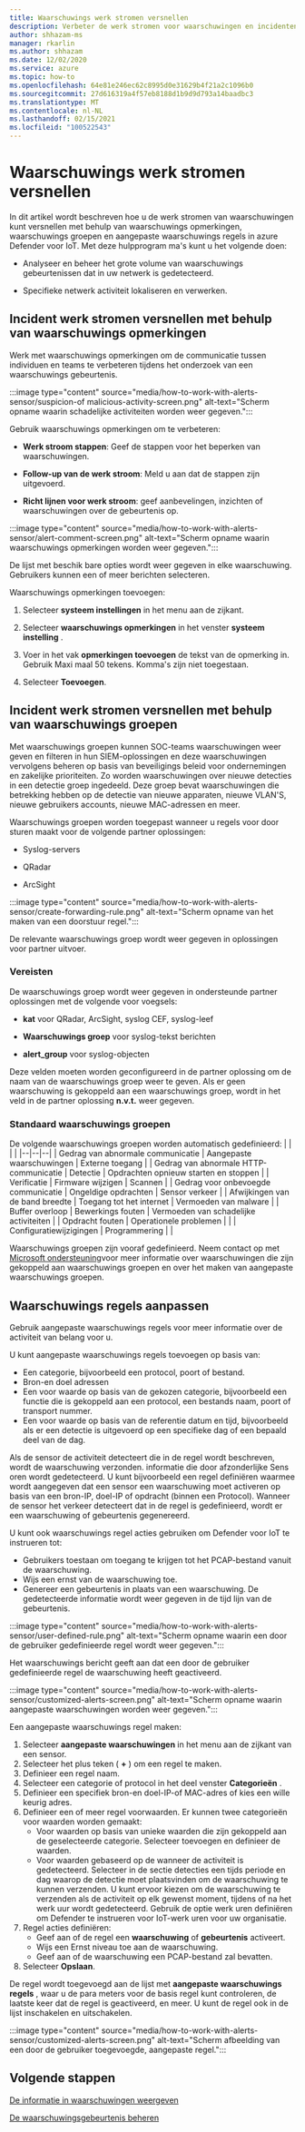 ```yaml
---
title: Waarschuwings werk stromen versnellen
description: Verbeter de werk stromen voor waarschuwingen en incidenten.
author: shhazam-ms
manager: rkarlin
ms.author: shhazam
ms.date: 12/02/2020
ms.service: azure
ms.topic: how-to
ms.openlocfilehash: 64e81e246ec62c8995d0e31629b4f21a2c1096b0
ms.sourcegitcommit: 27d616319a4f57eb8188d1b9d9d793a14baadbc3
ms.translationtype: MT
ms.contentlocale: nl-NL
ms.lasthandoff: 02/15/2021
ms.locfileid: "100522543"
---
```

# <a name="accelerate-alert-workflows"></a>Waarschuwings werk stromen versnellen

In dit artikel wordt beschreven hoe u de werk stromen van waarschuwingen kunt versnellen met behulp van waarschuwings opmerkingen, waarschuwings groepen en aangepaste waarschuwings regels in azure Defender voor IoT.  Met deze hulpprogram ma's kunt u het volgende doen:

- Analyseer en beheer het grote volume van waarschuwings gebeurtenissen dat in uw netwerk is gedetecteerd.

- Specifieke netwerk activiteit lokaliseren en verwerken.

## <a name="accelerate-incident-workflows-by-using-alert-comments"></a>Incident werk stromen versnellen met behulp van waarschuwings opmerkingen

Werk met waarschuwings opmerkingen om de communicatie tussen individuen en teams te verbeteren tijdens het onderzoek van een waarschuwings gebeurtenis.

:::image type="content" source="media/how-to-work-with-alerts-sensor/suspicion-of malicious-activity-screen.png" alt-text="Scherm opname waarin schadelijke activiteiten worden weer gegeven.":::

Gebruik waarschuwings opmerkingen om te verbeteren:

- **Werk stroom stappen**: Geef de stappen voor het beperken van waarschuwingen.

- **Follow-up van de werk stroom**: Meld u aan dat de stappen zijn uitgevoerd.

- **Richt lijnen voor werk stroom**: geef aanbevelingen, inzichten of waarschuwingen over de gebeurtenis op.

:::image type="content" source="media/how-to-work-with-alerts-sensor/alert-comment-screen.png" alt-text="Scherm opname waarin waarschuwings opmerkingen worden weer gegeven.":::

De lijst met beschik bare opties wordt weer gegeven in elke waarschuwing. Gebruikers kunnen een of meer berichten selecteren.

Waarschuwings opmerkingen toevoegen:

1. Selecteer **systeem instellingen** in het menu aan de zijkant.

2. Selecteer **waarschuwings opmerkingen** in het venster **systeem instelling** .

3. Voer in het vak **opmerkingen toevoegen** de tekst van de opmerking in. Gebruik Maxi maal 50 tekens. Komma's zijn niet toegestaan.

4. Selecteer **Toevoegen**.

## <a name="accelerate-incident-workflows-by-using-alert-groups"></a>Incident werk stromen versnellen met behulp van waarschuwings groepen

Met waarschuwings groepen kunnen SOC-teams waarschuwingen weer geven en filteren in hun SIEM-oplossingen en deze waarschuwingen vervolgens beheren op basis van beveiligings beleid voor ondernemingen en zakelijke prioriteiten. Zo worden waarschuwingen over nieuwe detecties in een detectie groep ingedeeld. Deze groep bevat waarschuwingen die betrekking hebben op de detectie van nieuwe apparaten, nieuwe VLAN'S, nieuwe gebruikers accounts, nieuwe MAC-adressen en meer.

Waarschuwings groepen worden toegepast wanneer u regels voor door sturen maakt voor de volgende partner oplossingen:

  - Syslog-servers

  - QRadar

  - ArcSight

:::image type="content" source="media/how-to-work-with-alerts-sensor/create-forwarding-rule.png" alt-text="Scherm opname van het maken van een doorstuur regel.":::

De relevante waarschuwings groep wordt weer gegeven in oplossingen voor partner uitvoer. 

### <a name="requirements"></a>Vereisten

De waarschuwings groep wordt weer gegeven in ondersteunde partner oplossingen met de volgende voor voegsels:

- **kat** voor QRadar, ArcSight, syslog CEF, syslog-leef

- **Waarschuwings groep** voor syslog-tekst berichten

- **alert_group** voor syslog-objecten

Deze velden moeten worden geconfigureerd in de partner oplossing om de naam van de waarschuwings groep weer te geven. Als er geen waarschuwing is gekoppeld aan een waarschuwings groep, wordt in het veld in de partner oplossing **n.v.t.** weer gegeven.

### <a name="default-alert-groups"></a>Standaard waarschuwings groepen

De volgende waarschuwings groepen worden automatisch gedefinieerd:
|  |  |  |
|--|--|--|
| Gedrag van abnormale communicatie | Aangepaste waarschuwingen | Externe toegang |
| Gedrag van abnormale HTTP-communicatie | Detectie | Opdrachten opnieuw starten en stoppen |
| Verificatie | Firmware wijzigen | Scannen |
| Gedrag voor onbevoegde communicatie | Ongeldige opdrachten | Sensor verkeer |
| Afwijkingen van de band breedte | Toegang tot het internet | Vermoeden van malware |
| Buffer overloop | Bewerkings fouten | Vermoeden van schadelijke activiteiten |
| Opdracht fouten | Operationele problemen |  |
| Configuratiewijzigingen | Programmering |  |

Waarschuwings groepen zijn vooraf gedefinieerd. Neem contact op met [Microsoft ondersteuning](https://support.microsoft.com/supportforbusiness/productselection?sapId=82c8f35-1b8e-f274-ec11-c6efdd6dd099)voor meer informatie over waarschuwingen die zijn gekoppeld aan waarschuwings groepen en over het maken van aangepaste waarschuwings groepen.

## <a name="customize-alert-rules"></a>Waarschuwings regels aanpassen

Gebruik aangepaste waarschuwings regels voor meer informatie over de activiteit van belang voor u. 

U kunt aangepaste waarschuwings regels toevoegen op basis van:

- Een categorie, bijvoorbeeld een protocol, poort of bestand.
- Bron-en doel adressen
- Een voor waarde op basis van de gekozen categorie, bijvoorbeeld een functie die is gekoppeld aan een protocol, een bestands naam, poort of transport nummer.
- Een voor waarde op basis van de referentie datum en tijd, bijvoorbeeld als er een detectie is uitgevoerd op een specifieke dag of een bepaald deel van de dag.

Als de sensor de activiteit detecteert die in de regel wordt beschreven, wordt de waarschuwing verzonden.
informatie die door afzonderlijke Sens oren wordt gedetecteerd. U kunt bijvoorbeeld een regel definiëren waarmee wordt aangegeven dat een sensor een waarschuwing moet activeren op basis van een bron-IP, doel-IP of opdracht (binnen een Protocol). Wanneer de sensor het verkeer detecteert dat in de regel is gedefinieerd, wordt er een waarschuwing of gebeurtenis gegenereerd.

U kunt ook waarschuwings regel acties gebruiken om Defender voor IoT te instrueren tot:

- Gebruikers toestaan om toegang te krijgen tot het PCAP-bestand vanuit de waarschuwing.
- Wijs een ernst van de waarschuwing toe.
- Genereer een gebeurtenis in plaats van een waarschuwing. De gedetecteerde informatie wordt weer gegeven in de tijd lijn van de gebeurtenis.

:::image type="content" source="media/how-to-work-with-alerts-sensor/user-defined-rule.png" alt-text="Scherm opname waarin een door de gebruiker gedefinieerde regel wordt weer gegeven.":::

Het waarschuwings bericht geeft aan dat een door de gebruiker gedefinieerde regel de waarschuwing heeft geactiveerd.

:::image type="content" source="media/how-to-work-with-alerts-sensor/customized-alerts-screen.png" alt-text="Scherm opname waarin aangepaste waarschuwingen worden weer gegeven.":::

Een aangepaste waarschuwings regel maken:

1. Selecteer **aangepaste waarschuwingen** in het menu aan de zijkant van een sensor.
1. Selecteer het plus teken ( **+** ) om een regel te maken.
1. Definieer een regel naam.
1. Selecteer een categorie of protocol in het deel venster **Categorieën** .
1. Definieer een specifiek bron-en doel-IP-of MAC-adres of kies een wille keurig adres.
1. Definieer een of meer regel voorwaarden. Er kunnen twee categorieën voor waarden worden gemaakt:
    - Voor waarden op basis van unieke waarden die zijn gekoppeld aan de geselecteerde categorie. Selecteer toevoegen en definieer de waarden.
    - Voor waarden gebaseerd op de wanneer de activiteit is gedetecteerd. Selecteer in de sectie detecties een tijds periode en dag waarop de detectie moet plaatsvinden om de waarschuwing te kunnen verzenden. U kunt ervoor kiezen om de waarschuwing te verzenden als de activiteit op elk gewenst moment, tijdens of na het werk uur wordt gedetecteerd. Gebruik de optie werk uren definiëren om Defender te instrueren voor IoT-werk uren voor uw organisatie.
1. Regel acties definiëren: 
    - Geef aan of de regel een **waarschuwing** of **gebeurtenis** activeert.
    - Wijs een Ernst niveau toe aan de waarschuwing.
    - Geef aan of de waarschuwing een PCAP-bestand zal bevatten.
1. Selecteer **Opslaan**.

De regel wordt toegevoegd aan de lijst met **aangepaste waarschuwings regels** , waar u de para meters voor de basis regel kunt controleren, de laatste keer dat de regel is geactiveerd, en meer. U kunt de regel ook in de lijst inschakelen en uitschakelen.

:::image type="content" source="media/how-to-work-with-alerts-sensor/customized-alerts-screen.png" alt-text="Scherm afbeelding van een door de gebruiker toegevoegde, aangepaste regel.":::

## <a name="next-steps"></a>Volgende stappen

[De informatie in waarschuwingen weergeven](how-to-view-information-provided-in-alerts.md)

[De waarschuwingsgebeurtenis beheren](how-to-manage-the-alert-event.md)

